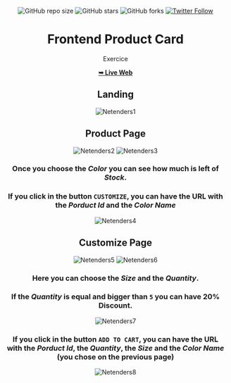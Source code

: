 <div align="center">
  
  ![GitHub repo size](https://img.shields.io/github/repo-size/Pilag6/frontend-product-card)
  ![GitHub stars](https://img.shields.io/github/stars/Pilag6/frontend-product-card?style=social)
  ![GitHub forks](https://img.shields.io/github/forks/Pilag6/frontend-product-card?style=social)
  [![Twitter Follow](https://img.shields.io/twitter/follow/PilaGonzalezOk?style=social)](https://twitter.com/intent/follow?screen_name=PilaGonzalezOk)

 # Frontend Product Card
 Exercice 
 
 <a href="https://pilag6.github.io/frontend-product-card/"><strong>➥ Live Web</strong></a>
 
 ## Landing

![Netenders1](https://user-images.githubusercontent.com/79191808/221357647-43fb1817-0b6c-49cd-bd8d-047d6dd626bf.jpg)

## Product Page

![Netenders2](https://user-images.githubusercontent.com/79191808/221357650-60810b1b-2e62-4dfa-ac59-a4fa7edcb045.jpg)
![Netenders3](https://user-images.githubusercontent.com/79191808/221357651-e9e28f83-c88f-475a-9275-175d2cf068ab.jpg)

### Once you choose the ***Color*** you can see how much is left of ***Stock***. 
### If you click in the button `CUSTOMIZE`, you can have the URL with the ***Porduct Id*** and the ***Color Name***

![Netenders4](https://user-images.githubusercontent.com/79191808/221357654-1437e581-5794-4f2e-9050-b1af18d00856.jpg)

## Customize Page

![Netenders5](https://user-images.githubusercontent.com/79191808/221357656-df14f109-c8ec-47bc-952d-e68acb362516.jpg)
![Netenders6](https://user-images.githubusercontent.com/79191808/221357659-fcee276f-4459-4585-bd0f-1a8d6f5dc0d1.jpg)

### Here you can choose the ***Size*** and the ***Quantity***. 
### If the ***Quantity*** is equal and bigger than `5` you can have 20% Discount. 

![Netenders7](https://user-images.githubusercontent.com/79191808/221357660-d9166e52-a0cb-4187-acdf-2a45959427e2.jpg)

### If you click in the button `ADD TO CART`, you can have the URL with the ***Porduct Id***, the ***Quantity***, the ***Size*** and the ***Color Name*** (you chose on the previous page)

![Netenders8](https://user-images.githubusercontent.com/79191808/221357664-56f8a190-1d7e-4fc1-9d06-45830b9d59eb.jpg)

</div>
